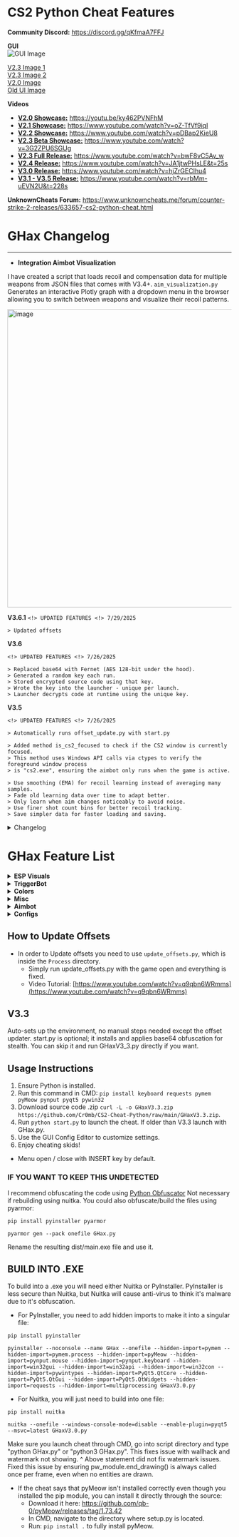# CS2 Python Cheat Features

**Community Discord:** https://discord.gg/qKfmaA7FFJ

**GUI**  
![GUI Image](https://i.imgur.com/XiEJzhV.png)

[V2.3 Image 1](https://i.imgur.com/lnRgX9y.png)  
[V2.3 Image 2](https://i.imgur.com/76SVSOP.png)  
[V2.0 Image](https://i.imgur.com/HlRGsOU.png)  
[Old UI Image](https://i.imgur.com/aGdY35U.png)  

**Videos**

- [**V2.0 Showcase:**](https://www.youtube.com/watch?v=ky462PVNFhM&t=586s) https://youtu.be/ky462PVNFhM  
- [**V2.1 Showcase:**](https://www.youtube.com/watch?v=oZ-TfVf9iqI) https://www.youtube.com/watch?v=oZ-TfVf9iqI  
- [**V2.2 Showcase:**](https://www.youtube.com/watch?v=pDBap2KieU8) https://www.youtube.com/watch?v=pDBap2KieU8  
- [**V2.3 Beta Showcase:**](https://www.youtube.com/watch?v=3G2ZPU6SGUg) https://www.youtube.com/watch?v=3G2ZPU6SGUg  
- [**V2.3 Full Release:**](https://www.youtube.com/watch?v=bwF8vC5Av_w) https://www.youtube.com/watch?v=bwF8vC5Av_w  
- [**V2.4 Release:**](https://www.youtube.com/watch?v=JA1jtwPHsLE&t=25s) https://www.youtube.com/watch?v=JA1jtwPHsLE&t=25s  
- [**V3.0 Release:**](https://www.youtube.com/watch?v=hjZrGECIhu4) https://www.youtube.com/watch?v=hjZrGECIhu4
- [**V3.1 - V3.5 Release:**](https://www.youtube.com/watch?v=rbMm-uEVN2U&t=228s) https://www.youtube.com/watch?v=rbMm-uEVN2U&t=228s

**UnknownCheats Forum:** https://www.unknowncheats.me/forum/counter-strike-2-releases/633657-cs2-python-cheat.html

# GHax Changelog
---

- **Integration Aimbot Visualization**

I have created a script that loads recoil and compensation data for multiple weapons from JSON files that comes with V3.4+. ``aim_visualization.py``
Generates an interactive Plotly graph with a dropdown menu in the browser allowing you to switch between weapons and visualize their recoil patterns.

<img width="1340" height="669" alt="image" src="https://github.com/user-attachments/assets/746afff2-9949-45ca-b736-b7cf684e22d4" />

**V3.6.1**
``<!> UPDATED FEATURES <!> 7/29/2025``
```
> Updated offsets
```

**V3.6**

``<!> UPDATED FEATURES <!> 7/26/2025``

```
> Replaced base64 with Fernet (AES 128-bit under the hood).
> Generated a random key each run.
> Stored encrypted source code using that key.
> Wrote the key into the launcher - unique per launch.
> Launcher decrypts code at runtime using the unique key.
```

**V3.5**

``<!> UPDATED FEATURES <!> 7/26/2025``

```
> Automatically runs offset_update.py with start.py

> Added method is_cs2_focused to check if the CS2 window is currently focused.
> This method uses Windows API calls via ctypes to verify the foreground window process
> is "cs2.exe", ensuring the aimbot only runs when the game is active.

> Use smoothing (EMA) for recoil learning instead of averaging many samples.
> Fade old learning data over time to adapt better.
> Only learn when aim changes noticeably to avoid noise.
> Use finer shot count bins for better recoil tracking.
> Save simpler data for faster loading and saving.
```

<details>
<summary>Changelog</summary>

**V3.4**

``<!> UPDATED FEATURES <!> 7/26/2025``
```
> Per-weapon recoil learning (saves to aimbot_data/{weapon_id}.json)
> Smoothed learning updates to reduce overcorrection (alpha blending)
> Learning keys now include shot count bins (0–10+) for accuracy
> Automatically reloads learning data when weapon changes
> Ignores tiny corrections under 0.05 to prevent noise
> Cleaned up old learning code and added helpful debug logs
```

**V3.3**

`<!> UPDATED FEATURES <!> 7/25/2025`
```
> Uses a random venv folder
> Base64-encodes all .py files (main + submodules)
> Generates a launcher.py with a custom import hook
> Loads and runs all code from memory (no plain .py on disk)
> Installs pyMeow manually from GitHub if needed
> Runs silently inside the virtual environment
```

**V3.2**

`<!> UPDATED FEATURES <!> 7/22/2025`
```
- TriggerBot Memory Read Fixes:
  - Added early checks for invalid or zero pointers before reading memory
  - Wrapped critical memory reads in try/except blocks to safely handle partial read errors (Error 299)
  - Added early returns when entity/local player pointers are not valid
  - Prevented triggerbot logic from running if game window is not focused or player is not in-game
  - Skips unsafe reads outside of active match

- Spectator List Fixes:
  - Added safe read wrappers to handle partial read errors (Error 299)
  - Wrapped all memory reads in try-except blocks
  - Used cached variables and fallback defaults
  - Added filtering to skip invalid or self-controller entities early in the loop
  - Error logging without spamming errors
  - Ensured handling of pointer chains for online spectator detection
  - 1 second caching

- Distance ESP:
  - Displayed in front of box ESP for easier readability
```

**V3.1**

`<!> UPDATED FEATURES <!> 7/20/2025`

```
- Aimbot:
  - Added collections.deque for learning data storage
  - Cached pymem read funcs and math funcs in __init__
  - Learning data uses deque with maxlen=50
  - load_learning: convert keys to tuple, values to deque
  - save_learning: convert deque to list, keys to string
  - get_entity: cached local_player_controller read
  - get_current_bone_index: cache velocity vector outside loop
  - run():
    - Reduced sleep_base to 0.005
    - Dynamic recoil scale based on shots_fired
    - Smoothing jitter reduced, max smoothing 0.25
    - Mouse movement clamped to ±15
    - Added learning correction clamping and locking
    - Improved exception handling with shorter sleep
```

---

**V3.0**

```txt
- Changed aimbot to external mouse movement instead of writing view angles
- Added no flash and spectator list
- Added armor bar and armor ESP
```

---

**V2.7**

```txt
- Added weapon ESP
- Moved weapon check directly into aimbot.py
- Added bomb ESP
```

---

**V2.6**

```txt
- Added FOV overlay color change
- Added simple weapon check for aimbot (no aim on knife/nade)
- Aim at closest bone to crosshair added to aimbot
```

---

**V2.5**

```txt
- Complete GUI overhaul
- Custom color window
- Added configs
- Added RCS control toggle
- Added render refresh rate sync toggle
- Added triggerbot always on
```

---

**V2.4**

```txt
- Aimbot learning system:
  - Stores delta angle adjustments linked to quantized angles
  - Saved across sessions for improvement

- Velocity prediction:
  - Reads target velocity to predict future position
  - Improves hit probability for moving targets
```

---

**V2.3**

`<!> UPDATED FEATURES <!> 7/6/2025`

```txt
- Modularization:
  - Further separated scripts into modules

- Features:
  - Added aimbot & recoil control with extensive customization
  - Added Glow ESP
  - Added cooldown to TriggerBot
  - Added BHop (very effective)
  - Added separate FOV overlay window
  - Added client.dll process handler support
  - Hardcoded offsets, with update script
  - Downward offset added due to bone issues
  - Local offset loading instead of online fetch
  - Full PyQt5 GUI customization
  - Removed initial weapon check from b2.3 (broken)
```

---

**V2.2**

`<!> UPDATED FEATURES <!> 7/3/2025`

```txt
- Modularization:
  - Separated offsets into its own script
  - Created legit aimbot with recoil control

- Organization:
  - Files modularized and separated
  - GHax.py and Aim_Recoil.py must both be run (multiprocessing coming v2.3)
```

---

**V2.1**

`<!> UPDATED FEATURES <!> 7/2/2025`

```txt
- Replaced CT/T Side ESP toggles with:
  - "Enemy Only" or "Team Only"

- Fixed watermark disappearing bug due to conditional end_drawing()

- WallHack:
  - end_drawing() now called exactly once per frame

- GUI:
  - Added FOV changer slider (default 90)
  - Added disclaimer for memory writing
  - Real-time slider updates
```

---

**V2.0**

`<!> UPDATED FEATURES <!> 6/30/2025`

```txt
- Updated cheat for game patch
- Fixed triggerbot performance
- Updated UI
```

---

**V1.9**

`<!> UPDATED FEATURES <!> 5/11/2024`

```txt
- Updated Entity class for new gameScene structure and a2x links
- Expanded offset dictionary for aimbot/no recoil

Class Updates:
- Health, Team, Pos, Name, BonePos, WTS methods fully implemented with fallback handling
```

---

**V1.8**

`<!> UPDATED FEATURES <!> 5/11/2024`

```txt
- Added TriggerBot
- Added TriggerKey and TriggerTeam
- Keyboard listener with winsound
- Temporarily removed config.json
```

---

**V1.7**

`<!> UPDATED FEATURES <!> 5/10/2024`

```txt
- Temporarily removed TriggerBot and config file
- Fixed ESP bugs
- Improved ESP performance
- Added PyQt5 GUI
- PyInstaller support added
```

---

**V1.6**

`<!> UPDATED FEATURES <!> 5/8/2024`

```txt
- Wallhack:
  - Toggle bounding box and ESP features independently
  - Fix for crash on re-enable
  - Opacity control for bounding box background
```

---

**V1.5**

`<!> UPDATED FEATURES <!> 5/7/2024`

```txt
- Squarebone ESP
- Updated crosshair
- Changed team ESP to enemy-only
- Wallhack no longer renders on local player
- Fixed ReadProcessMemory Error 299
- Added text colors for name & health
- Improved JSON config parsing
- Removed tkinter GUI (temporarily)
```

---

**V1.4**

`<!> UPDATED FEATURES <!> 5/3/2024`

```txt
- Font size options for name/health ESP
- Circle bone ESP
- Skeleton ESP (may lag)
- Color options for new ESP types
- Headshape toggle (circle/square)
```

---

**V1.3**

`<!> UPDATED FEATURES <!> 4/23/2024`

```txt
- Triggerkey customization (shift/ctrl/alt/spacebar)
- External crosshair (+)
- Health and Name ESP
- Improved watermark with disable option
```

</details>


# GHax Feature List

<details>
<summary><strong>ESP Visuals</strong></summary>

| Feature           | Feature           | Feature             | Feature            |
|-------------------|-------------------|----------------------|---------------------|
| Watermark         | Box ESP           | Line ESP            | Skeleton ESP       |
| Bone ESP          | Head ESP          | Name ESP            | Health ESP         |
| Health Bar ESP    | Armor ESP         | Armor Bar ESP       | Distance ESP       |
| Weapon ESP        | Bomb ESP          | Flash ESP           | Scoped ESP         |
| Enemy Only        | Team Only         | Spectator List      | Radar Overlay      |

</details>

<details>
<summary><strong>TriggerBot</strong></summary>

| Feature               | Description                   |
|------------------------|-------------------------------|
| Shoot Team            | Trigger on teammates           |
| Always On             | Fire without holding a key     |
| Set Trigger Key       | Custom keybind for trigger     |
| Trigger Cooldown      | Delay between shots            |

</details>

<details>
<summary><strong>Colors</strong></summary>

| Feature                | Feature               | Feature               |
|------------------------|------------------------|------------------------|
| Box Enemy Color        | Box Team Color         | Box Background Color   |
| Bone ESP Color         | Head ESP Color         | Skeleton ESP Color     |
| FOV Overlay Color      | Line ESP Color         | Crosshair Color        |
| Font Colors            |                        |                        |

</details>

<details>
<summary><strong>Misc</strong></summary>

| Feature            | Description                   |
|---------------------|-------------------------------|
| BHop               | Auto bunny hop                |
| Crosshair          | Static on-screen crosshair    |
| Glow               | Player glow effect            |
| No Flash           | Block flashbang effect        |
| FOV Changer        | Custom field of view          |
| ESP Monitor Sync   | Align ESP to screen resolution|

</details>

<details>
<summary><strong>Aimbot</strong></summary>

| Feature                  | Description                               |
|---------------------------|-------------------------------------------|
| Deathmatch Mode          | Enables aimbot in DM scenarios            |
| Show FOV                 | Visualize aim field                       |
| Aim Nearest Bone         | Targets head or chest                     |
| Aimbot Learning          | Adaptive accuracy over time based on weapon|
| Velocity Prediction      | Predicts moving targets                   |
| Enable RCS               | Recoil control system                     |
| Aim FOV                  | Limit aim range                           |
| Aim Smooth Base          | Base smoothing value                      |
| Aim Smooth Variation     | Random smoothing to appear legit          |
| RCS Smooth Base          | Recoil smoothing base                     |
| RCS Smooth Variation     | Recoil smoothing variance                 |
| RCS Scale                | Recoil strength factor                    |
| Stabilize Shots          | Smoother firing movement                  |
| Target Switch Delay      | Time delay when changing targets          |
| Aim Start Delay          | Initial aim delay                         |
| Downward Offset          | Offset aim position vertically            |
| Target Bone              | Target specific bone (head/chest)         |

</details>

<details>
<summary><strong>Configs</strong></summary>

| Feature             |
|----------------------|
| Save / Reset Configs |

</details>

## How to Update Offsets
- In order to Update offsets you need to use ``update_offsets.py``, which is inside the ``Process`` directory.
  - Simply run update_offsets.py with the game open and everything is fixed.
  - Video Tutorial: [https://www.youtube.com/watch?v=q9qbn6WRmms](https://www.youtube.com/watch?v=q9qbn6WRmms)


 ## V3.3
Auto-sets up the environment, no manual steps needed except the offset updater. 
start.py is optional; it installs and applies base64 obfuscation for stealth.
You can skip it and run GHaxV3_3.py directly if you want.

## Usage Instructions

1. Ensure Python is installed.
2. Run this command in CMD: ``pip install keyboard requests pymem pyMeow pynput pyqt5 pywin32``
3. Download source code .zip ``curl -L -o GHaxV3.3.zip https://github.com/Cr0mb/CS2-Cheat-Python/raw/main/GHaxV3.3.zip``.
4. Run ``python start.py`` to launch the cheat. If older than V3.3 launch with GHax.py.
5. Use the GUI Config Editor to customize settings.
6. Enjoy cheating skids!
- Menu open / close with INSERT key by default.

### IF YOU WANT TO KEEP THIS UNDETECTED

I recommend obfuscating the code using [Python Obfuscator](https://freecodingtools.org/tools/obfuscator/python)
Not necessary if rebuilding using nuitka.
You could also obfuscate/build the files using pyarmor:
```
pip install pyinstaller pyarmor
```
```
pyarmor gen --pack onefile GHax.py
```
Rename the resulting dist/main.exe file and use it.

## BUILD INTO .EXE
To build into a .exe you will need either Nuitka or PyInstaller.
PyInstaller is less secure than Nuitka, but Nuitka will cause anti-virus to think it's malware due to it's obfuscation.

- For PyInstaller, you need to add hidden imports to make it into a singular file:
```
pip install pyinstaller
```
```
pyinstaller --noconsole --name GHax --onefile --hidden-import=pymem --hidden-import=pymem.process --hidden-import=pyMeow --hidden-import=pynput.mouse --hidden-import=pynput.keyboard --hidden-import=win32gui --hidden-import=win32api --hidden-import=win32con --hidden-import=pywintypes --hidden-import=PyQt5.QtCore --hidden-import=PyQt5.QtGui --hidden-import=PyQt5.QtWidgets --hidden-import=requests --hidden-import=multiprocessing GHaxV3.0.py
```

- For Nuitka, you will just need to build into one file:
```
pip install nuitka
```
```
nuitka --onefile --windows-console-mode=disable --enable-plugin=pyqt5 --msvc=latest GHaxV3.0.py
```

Make sure you launch cheat through CMD, go into script directory and type "python GHax.py" or "python3 GHax.py". This fixes issue with wallhack and watermark not showing.
^ Above statement did not fix watermark issues. Fixed this issue by ensuring pw_module.end_drawing() is always called once per frame, even when no entities are drawn.

- If the cheat says that pyMeow isn't installed correctly even though you installed the pip module, you can install it directly through the source:
  - Download it here: https://github.com/qb-0/pyMeow/releases/tag/1.73.42
  - In CMD, navigate to the directory where setup.py is located.
  - Run: ``pip install .``
to fully install pyMeow.

